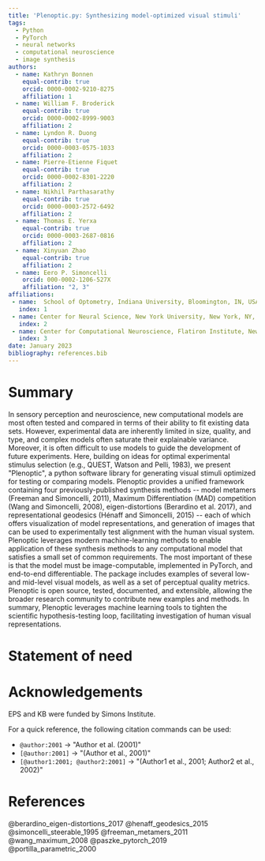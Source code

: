```yaml
---
title: 'Plenoptic.py: Synthesizing model-optimized visual stimuli'
tags:
  - Python
  - PyTorch
  - neural networks
  - computational neuroscience
  - image synthesis
authors:
  - name: Kathryn Bonnen
    equal-contrib: true
    orcid: 0000-0002-9210-8275
    affiliation: 1
  - name: William F. Broderick
    equal-contrib: true
    orcid: 0000-0002-8999-9003
    affiliation: 2
  - name: Lyndon R. Duong
    equal-contrib: true
    orcid: 0000-0003-0575-1033
    affiliation: 2
  - name: Pierre-Etienne Fiquet
    equal-contrib: true
    orcid: 0000-0002-8301-2220
    affiliation: 2
  - name: Nikhil Parthasarathy
    equal-contrib: true
    orcid: 0000-0003-2572-6492
    affiliation: 2
  - name: Thomas E. Yerxa
    equal-contrib: true
    orcid: 0000-0003-2687-0816
    affiliation: 2
  - name: Xinyuan Zhao
    equal-contrib: true
    affiliation: 2
  - name: Eero P. Simoncelli
    orcid: 000-0002-1206-527X
    affiliation: "2, 3"
affiliations:
 - name:  School of Optometry, Indiana University, Bloomington, IN, USA
   index: 1
 - name: Center for Neural Science, New York University, New York, NY, USA
   index: 2
 - name: Center for Computational Neuroscience, Flatiron Institute, New York, NY, USA
   index: 3
date: January 2023
bibliography: references.bib
---
```


# Summary

In sensory perception and neuroscience, new computational models are most often tested and compared in terms of their ability to fit existing data sets.
However, experimental data are inherently limited in size, quality, and type, and complex models often saturate their explainable variance.
Moreover, it is often difficult to use models to guide the development of future experiments.
Here, building on ideas for optimal experimental stimulus selection  (e.g., QUEST, Watson and Pelli, 1983), we present "Plenoptic", a python software library for generating visual stimuli optimized for testing or comparing models.
Plenoptic provides a unified framework containing four previously-published synthesis methods -- model metamers (Freeman and Simoncelli, 2011), Maximum Differentiation (MAD) competition (Wang and Simoncelli, 2008), eigen-distortions (Berardino et al. 2017), and representational geodesics (Hénaff and Simoncelli, 2015) -- each of which offers visualization of model representations, and generation of images that can be used to experimentally test alignment with the human visual system.
Plenoptic leverages modern machine-learning methods to enable application of these synthesis methods to any computational model that satisfies a small set of common requirements.
The most important of these is that the model must be image-computable, implemented in PyTorch, and end-to-end differentiable.
The package includes examples of several low- and mid-level visual models, as well as a set of perceptual quality metrics.
Plenoptic is open source, tested, documented, and extensible, allowing the broader research community to contribute new examples and methods.
In summary, Plenoptic leverages machine learning tools to tighten the scientific hypothesis-testing loop, facilitating investigation of human visual representations.

# Statement of need

# Acknowledgements

EPS and KB were funded by Simons Institute.

For a quick reference, the following citation commands can be used:

- `@author:2001`  ->  "Author et al. (2001)"
- `[@author:2001]` -> "(Author et al., 2001)"
- `[@author1:2001; @author2:2001]` -> "(Author1 et al., 2001; Author2 et al., 2002)"

# References

@berardino_eigen-distortions_2017
@henaff_geodesics_2015
@simoncelli_steerable_1995
@freeman_metamers_2011
@wang_maximum_2008
@paszke_pytorch_2019
@portilla_parametric_2000
